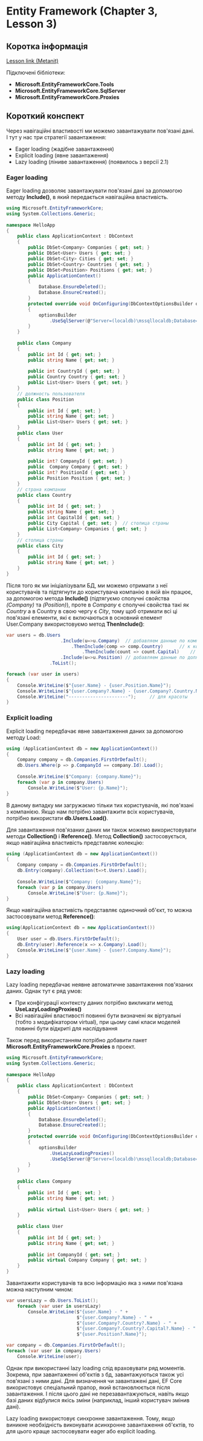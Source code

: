 # Entity Framework (Chapter 3, Lesson 3)

## Коротка інформація
[Lesson link (Metanit)](https://metanit.com/sharp/entityframeworkcore/3.3.php)

Підключені бібліотеки:

* **Microsoft.EntityFrameworkCore.Tools**
* **Microsoft.EntityFrameworkCore.SqlServer**
* **Microsoft.EntityFrameworkCore.Proxies**

## Короткий конспект

Через навігаційні властивості ми можемо завантажувати пов'язані дані. І тут у нас три стратегії завантаження:
* Eager loading (жадібне завантаження)
* Explicit loading (явне завантаження)
* Lazy loading (ліниве завантаження) (появилось з версії 2.1)

### Eager loading

Eager loading дозволяє завантажувати пов'язані дані за допомогою методу **Include()**, в який передається навігаційна властивість.
```csharp
using Microsoft.EntityFrameworkCore;
using System.Collections.Generic;
 
namespace HelloApp
{
    public class ApplicationContext : DbContext
    {
        public DbSet<Company> Companies { get; set; }
        public DbSet<User> Users { get; set; }
        public DbSet<City> Cities { get; set; }
        public DbSet<Country> Countries { get; set; }
        public DbSet<Position> Positions { get; set; }
        public ApplicationContext()
        {
            Database.EnsureDeleted();
            Database.EnsureCreated();
        }
        protected override void OnConfiguring(DbContextOptionsBuilder optionsBuilder)
        {
            optionsBuilder
                .UseSqlServer(@"Server=(localdb)\mssqllocaldb;Database=relationsdb;Trusted_Connection=True;");
        }
    }
 
    public class Company
    {
        public int Id { get; set; }
        public string Name { get; set; }
 
        public int CountryId { get; set; }
        public Country Country { get; set; }
        public List<User> Users { get; set; }
    }
    // должность пользователя
    public class Position
    {
        public int Id { get; set; }
        public string Name { get; set; }
        public List<User> Users { get; set; }
    }
    public class User
    {
        public int Id { get; set; }
        public string Name { get; set; }
 
        public int? CompanyId { get; set; }
        public  Company Company { get; set; }
        public int? PositionId { get; set; }
        public Position Position { get; set; }
    }
    // страна компании
    public class Country
    {
        public int Id { get; set; }
        public string Name { get; set; }
        public int CapitalId { get; set; }
        public City Capital { get; set; }  // столица страны
        public List<Company> Companies { get; set; }
    }
    // столица страны
    public class City
    {
        public int Id { get; set; }
        public string Name { get; set; }
    }
}
```
Після того як ми ініціалізували БД, ми можемо отримати з неї користувачів та підтягнути до користувача компанію в якій він працює, за допомогою
метода **Include()** (підтягуємо сполучні свойства *(Company)* та *(Position)*), проте в *Company* є сполучні свойства такі як *Country* а в Country
в свою чергу є *City*, тому щоб отримати всі ці пов'язані елементи, які є включаються в основний елемент User.Company використовуємо метод **ThenInclude()**:
```csharp
var users = db.Users
                    .Include(u=>u.Company)  // добавляем данные по компаниям
                        .ThenInclude(comp => comp.Country)      // к компании добавляем страну 
                            .ThenInclude(count => count.Capital)    // к стране добавляем столицу
                    .Include(u=>u.Position) // добавляем данные по должностям
                .ToList();

foreach (var user in users)
{
    Console.WriteLine($"{user.Name} - {user.Position.Name}");
    Console.WriteLine($"{user.Company?.Name} - {user.Company?.Country.Name} - {user.Company?.Country.Capital.Name}");
    Console.WriteLine("----------------------");     // для красоты
}
```

### Explicit loading

Explicit loading передбачає явне завантаження даних за допомогою методу Load:
```csharp
using (ApplicationContext db = new ApplicationContext())
{
    Company company = db.Companies.FirstOrDefault();
    db.Users.Where(p => p.CompanyId == company.Id).Load();
     
    Console.WriteLine($"Company: {company.Name}");
    foreach (var p in company.Users)
        Console.WriteLine($"User: {p.Name}");
}
```
В даному випадку ми загружаємо тільки тих користувачів, які пов'язані з компанією. Якщо нам потрібно завантажити всіх користувачів, потрібно використати 
**db.Users.Load()**.

Для завантаження пов'язаних даних ми також можемо використовувати методи **Collection()** і **Reference()**. 
Метод **Collection()** застосовується, якщо навігаційна властивість представляє колекцію:
```csharp
using (ApplicationContext db = new ApplicationContext())
{
    Company company = db.Companies.FirstOrDefault();
    db.Entry(company).Collection(t=>t.Users).Load();
     
    Console.WriteLine($"Company: {company.Name}");
    foreach (var p in company.Users)
        Console.WriteLine($"User: {p.Name}");
}
```
Якщо навігаційна властивість представляє одиночний об'єкт, то можна застосовувати метод **Reference()**:
```csharp
using(ApplicationContext db = new ApplicationContext())
{
    User user = db.Users.FirstOrDefault();
    db.Entry(user).Reference(x => x.Company).Load();
    Console.WriteLine($"{user.Name} - {user?.Company.Name}");
}
```

### Lazy loading

Lazy loading передбачає неявне автоматичне завантаження пов'язаних даних. Однак тут є ряд умов:

* При конфігурації контексту даних потрібно викликати метод **UseLazyLoadingProxies()**
* Всі навігаційні властивості повинні бути визначені як віртуальні (тобто з модифікатором virtual), при цьому самі класи моделей повинні бути відкриті для наслідування

Також перед використанням потрібно добавити пакет **Microsoft.EntityFrameworkCore.Proxies** в проект.

```csharp
using Microsoft.EntityFrameworkCore;
using System.Collections.Generic;
 
namespace HelloApp
{
    public class ApplicationContext : DbContext
    {
        public DbSet<Company> Companies { get; set; }
        public DbSet<User> Users { get; set; }
        public ApplicationContext()
        {
            Database.EnsureDeleted();
            Database.EnsureCreated();
        }
        protected override void OnConfiguring(DbContextOptionsBuilder optionsBuilder)
        {
            optionsBuilder
                .UseLazyLoadingProxies()
                .UseSqlServer(@"Server=(localdb)\mssqllocaldb;Database=relationsdb;Trusted_Connection=True;");
        }
    }
 
    public class Company
    {
        public int Id { get; set; }
        public string Name { get; set; }
 
        public virtual List<User> Users { get; set; }
    }
 
    public class User
    {
        public int Id { get; set; }
        public string Name { get; set; }
 
        public int CompanyId { get; set; }
        public virtual Company Company { get; set; }
    }
}
```
Завантажити користувачів та всю інформацію яка з ними пов'язана можна наступним чином:
```csharp
var usersLazy = db.Users.ToList();
    foreach (var user in usersLazy)
        Console.WriteLine($"{user.Name} - " +
                          $"{user.Company?.Name} - " +
                          $"{user.Company?.Country?.Name} - " +
                          $"{user.Company?.Country?.Capital?.Name} - " +
                          $"{user.Position?.Name}");

var company = db.Companies.FirstOrDefault();
foreach (var user in company.Users)
    Console.WriteLine(user);
```

Однак при використанні lazy loading слід враховувати ряд моментів. Зокрема, при завантаженні об'єктів з бд, 
завантажуються також усі пов'язані з ними дані. Для визначення чи завантажені дані, 
EF Core використовує спеціальний прапор, який встановлюється після завантаження. 
І після цього дані не перезавантажуються, навіть якщо базі даних відбулися якісь зміни (наприклад, інший користувач змінив дані).

Lazy loading використовує синхронне завантаження. 
Тому, якщо виникне необхідність виконувати асинхронне завантаження об'єктів, 
то для цього краще застосовувати eager або explicit loading.